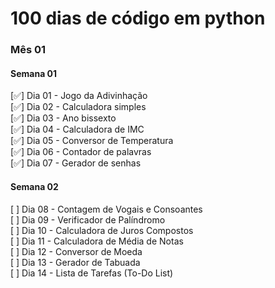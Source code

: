 # 100 dias de código em python

### Mês 01

#### Semana 01

[✅] Dia 01 - Jogo da Adivinhação&nbsp;  
[✅] Dia 02 - Calculadora simples&nbsp;  
[✅] Dia 03 - Ano bissexto&nbsp;  
[✅] Dia 04 - Calculadora de IMC&nbsp;  
[✅] Dia 05 - Conversor de Temperatura&nbsp;  
[✅] Dia 06 - Contador de palavras&nbsp;  
[✅] Dia 07 - Gerador de senhas&nbsp;  

#### Semana 02

[ ] Dia 08 - Contagem de Vogais e Consoantes&nbsp;  
[ ] Dia 09 - Verificador de Palíndromo&nbsp;  
[ ] Dia 10 - Calculadora de Juros Compostos&nbsp;  
[ ] Dia 11 - Calculadora de Média de Notas&nbsp;  
[ ] Dia 12 - Conversor de Moeda&nbsp;  
[ ] Dia 13 - Gerador de Tabuada&nbsp;  
[ ] Dia 14 - Lista de Tarefas (To-Do List)&nbsp;  
